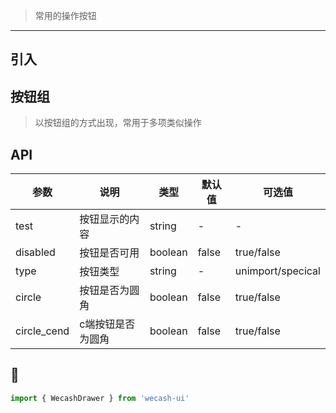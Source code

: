 > 常用的操作按钮

----------
## 引入
## 按钮组

> 以按钮组的方式出现，常用于多项类似操作

## API

 参数 | 说明 | 类型 | 默认值 | 可选值
 --- | ---  | --- | --- | ---
 test | 按钮显示的内容 | string | - | -
 disabled | 按钮是否可用 |  boolean | false | true/false
 type | 按钮类型 | string | - | unimport/specical
 circle | 按钮是否为圆角 |  boolean | false | true/false
 circle_cend | c端按钮是否为圆角 |  boolean | false | true/false

## 🌰
```javascript
import { WecashDrawer } from 'wecash-ui'
```